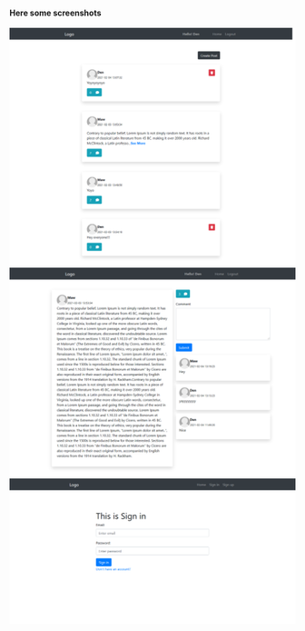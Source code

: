 <h4>Here some screenshots</h4>
<img src="screenshots/Screenshot_2021-02-04 Mini Social Media.png"/>
<img src="screenshots/Screenshot_2021-02-04 Mini Socials Media.png"/>
<img src="screenshots/Screenshot_2021-02-04 Mini Social Media(2).png"/>
